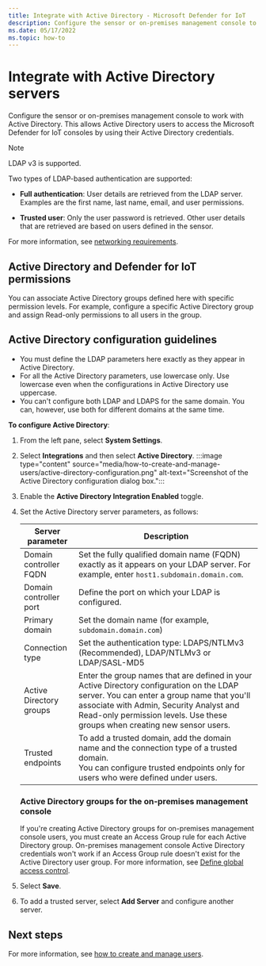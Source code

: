 ```yaml
---
title: Integrate with Active Directory - Microsoft Defender for IoT
description: Configure the sensor or on-premises management console to work with Active Directory. 
ms.date: 05/17/2022
ms.topic: how-to
---
```


# Integrate with Active Directory servers

Configure the sensor or on-premises management console to work with Active Directory. This allows Active Directory users to access the Microsoft Defender for IoT consoles by using their Active Directory credentials.

> [!Note]
> LDAP v3 is supported.

Two types of LDAP-based authentication are supported:

- **Full authentication**: User details are retrieved from the LDAP server. Examples are the first name, last name, email, and user permissions.

- **Trusted user**: Only the user password is retrieved. Other user details that are retrieved are based on users defined in the sensor.

For more information, see [networking requirements](how-to-set-up-your-network.md#other-firewall-rules-for-external-services-optional).

## Active Directory and Defender for IoT permissions

You can associate Active Directory groups defined here with specific permission levels. For example, configure a specific Active Directory group and assign Read-only permissions to all users in the group.

## Active Directory configuration guidelines

- You must define the LDAP parameters here exactly as they appear in Active Directory.
- For all the Active Directory parameters, use lowercase only. Use lowercase even when the configurations in Active Directory use uppercase.
- You can't configure both LDAP and LDAPS for the same domain. You can, however, use both for different domains at the same time.

**To configure Active Directory**:

1. From the left pane, select **System Settings**.
1. Select **Integrations** and then select **Active Directory**.
:::image type="content" source="media/how-to-create-and-manage-users/active-directory-configuration.png" alt-text="Screenshot of the Active Directory configuration dialog box.":::

1. Enable the **Active Directory Integration Enabled** toggle.

1. Set the Active Directory server parameters, as follows:

   | Server parameter | Description |
   |--|--|
   | Domain controller FQDN | Set the fully qualified domain name (FQDN) exactly as it appears on your LDAP server. For example, enter `host1.subdomain.domain.com`. |
   | Domain controller port | Define the port on which your LDAP is configured. |
   | Primary domain | Set the domain name (for example, `subdomain.domain.com`) |
   | Connection type | Set the authentication type: LDAPS/NTLMv3 (Recommended), LDAP/NTLMv3 or LDAP/SASL-MD5 |
   | Active Directory groups | Enter the group names that are defined in your Active Directory configuration on the LDAP server. You can enter a group name that you'll associate with Admin, Security Analyst and Read-only permission levels. Use these groups when creating new sensor users.|
   | Trusted endpoints | To add a trusted domain, add the domain name and the connection type of a trusted domain. <br />You can configure trusted endpoints only for users who were defined under users. |

    ### Active Directory groups for the on-premises management console

    If you're creating Active Directory groups for on-premises management console users, you must create an Access Group rule for each Active Directory group. On-premises management console Active Directory credentials won't work if an Access Group rule doesn't exist for the Active Directory user group. For more information, see [Define global access control](how-to-define-global-user-access-control.md).

1. Select **Save**.

1. To add a trusted server, select **Add Server** and configure another server.


## Next steps

For more information, see [how to create and manage users](./how-to-create-and-manage-users.md).
